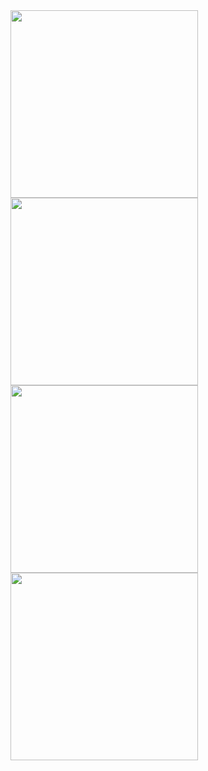 <div style="center">
<img src="https://github.com/JosselynVera/Exa.Vera_Paises/assets/151960853/a81bfe95-add0-4c7e-97fa-2ccd895e53ea" width="300">
</div>
<div style="center">
<img src="https://github.com/JosselynVera/Exa.Vera_Paises/assets/151960853/73389423-1025-4830-8862-c0e4df8855d2" width="300">
</div>
<div style="center">
<img src="https://github.com/JosselynVera/Exa.Vera_Paises/assets/151960853/d78dd4af-dfe1-47b9-94bc-b1153b8bfafd" width="300">
</div>
<div style="center">
<img src="https://github.com/JosselynVera/Exa.Vera_Paises/assets/151960853/ca52f63a-cacb-4dd8-9fc9-db10db8aba7f" width="300">
</div>
